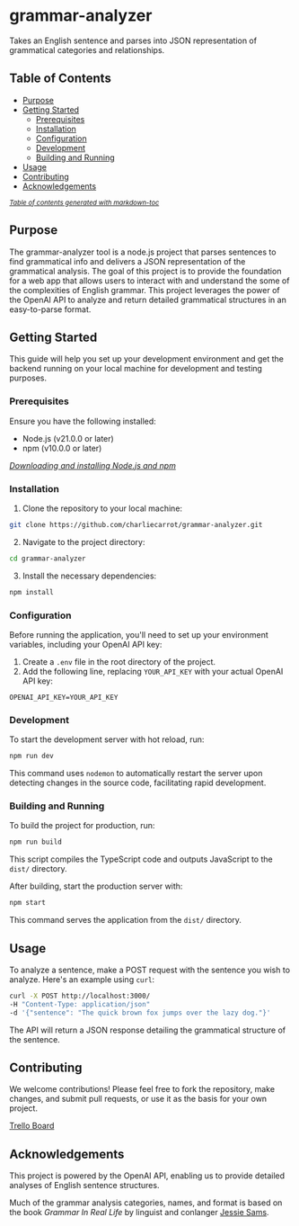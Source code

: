 # grammar-analyzer

Takes an English sentence and parses into JSON representation of grammatical categories and relationships.

## Table of Contents

-   [Purpose](#purpose)
-   [Getting Started](#getting-started)
    -   [Prerequisites](#prerequisites)
    -   [Installation](#installation)
    -   [Configuration](#configuration)
    -   [Development](#development)
    -   [Building and Running](#building-and-running)
-   [Usage](#usage)
-   [Contributing](#contributing)
-   [Acknowledgements](#acknowledgements)

<small><i><a href='http://ecotrust-canada.github.io/markdown-toc/' target='_blank'>Table of contents generated with markdown-toc</a></i></small>

## Purpose

The grammar-analyzer tool is a node.js project that parses sentences to find grammatical info and delivers a JSON representation of the grammatical analysis. The goal of this project is to provide the foundation for a web app that allows users to interact with and understand the some of the complexities of English grammar. This project leverages the power of the OpenAI API to analyze and return detailed grammatical structures in an easy-to-parse format.

## Getting Started

This guide will help you set up your development environment and get the backend running on your local machine for development and testing purposes.

### Prerequisites

Ensure you have the following installed:

-   Node.js (v21.0.0 or later)
-   npm (v10.0.0 or later)

_[Downloading and installing Node.js and npm](https://docs.npmjs.com/downloading-and-installing-node-js-and-npm)_

### Installation

1. Clone the repository to your local machine:

```sh
git clone https://github.com/charliecarrot/grammar-analyzer.git
```

2. Navigate to the project directory:

```sh
cd grammar-analyzer
```

3. Install the necessary dependencies:

```sh
npm install
```

### Configuration

Before running the application, you'll need to set up your environment variables, including your OpenAI API key:

1. Create a `.env` file in the root directory of the project.
2. Add the following line, replacing `YOUR_API_KEY` with your actual OpenAI API key:

```
OPENAI_API_KEY=YOUR_API_KEY
```

### Development

To start the development server with hot reload, run:

```sh
npm run dev
```

This command uses `nodemon` to automatically restart the server upon detecting changes in the source code, facilitating rapid development.

### Building and Running

To build the project for production, run:

```sh
npm run build
```

This script compiles the TypeScript code and outputs JavaScript to the `dist/` directory.

After building, start the production server with:

```sh
npm start
```

This command serves the application from the `dist/` directory.

## Usage

To analyze a sentence, make a POST request with the sentence you wish to analyze. Here's an example using `curl`:

```sh
curl -X POST http://localhost:3000/
-H "Content-Type: application/json"
-d '{"sentence": "The quick brown fox jumps over the lazy dog."}'
```

The API will return a JSON response detailing the grammatical structure of the sentence.

## Contributing

We welcome contributions! Please feel free to fork the repository, make changes, and submit pull requests, or use it as the basis for your own project.

[Trello Board](https://trello.com/b/oNtxIq6k/charliedevs)

## Acknowledgements

This project is powered by the OpenAI API, enabling us to provide detailed analyses of English sentence structures.

Much of the grammar analysis categories, names, and format is based on the book _Grammar In Real Life_ by linguist and conlanger [Jessie Sams](https://jessiesams.com).
